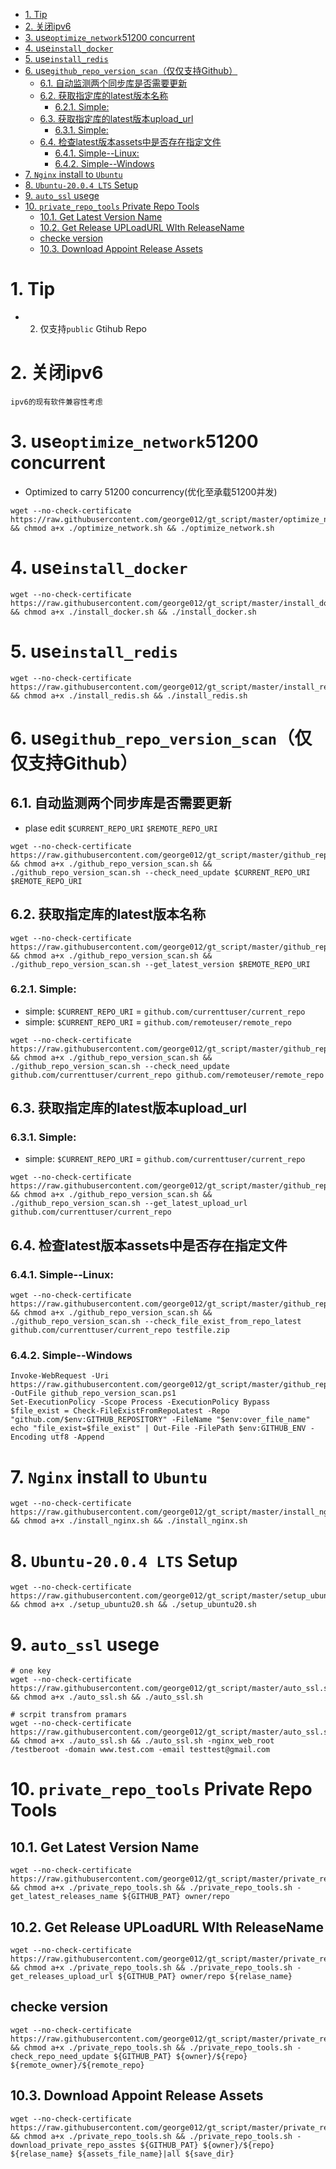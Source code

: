 <!-- TOC -->

- [1. Tip](#1-tip)
- [2. 关闭ipv6](#2-关闭ipv6)
- [3. use`optimize_network`51200 concurrent](#3-useoptimize_network51200-concurrent)
- [4. use`install_docker`](#4-useinstall_docker)
- [5. use`install_redis`](#5-useinstall_redis)
- [6. use`github_repo_version_scan`（仅仅支持Github）](#6-usegithub_repo_version_scan仅仅支持github)
    - [6.1. 自动监测两个同步库是否需要更新](#61-自动监测两个同步库是否需要更新)
    - [6.2. 获取指定库的latest版本名称](#62-获取指定库的latest版本名称)
        - [6.2.1. Simple:](#621-simple)
    - [6.3. 获取指定库的latest版本upload_url](#63-获取指定库的latest版本upload_url)
        - [6.3.1. Simple:](#631-simple)
    - [6.4. 检查latest版本assets中是否存在指定文件](#64-检查latest版本assets中是否存在指定文件)
        - [6.4.1. Simple--Linux:](#641-simple--linux)
        - [6.4.2. Simple--Windows](#642-simple--windows)
- [7. `Nginx` install to `Ubuntu`](#7-nginx-install-to-ubuntu)
- [8. `Ubuntu-20.0.4 LTS` Setup](#8-ubuntu-2004-lts-setup)
- [9. `auto_ssl` usege](#9-auto_ssl-usege)
- [10. `private_repo_tools` Private Repo Tools](#10-private_repo_tools-private-repo-tools)
    - [10.1. Get Latest Version Name](#101-get-latest-version-name)
    - [10.2. Get Release UPLoadURL WIth ReleaseName](#102-get-release-uploadurl-with-releasename)
    - [checke version](#checke-version)
    - [10.3. Download Appoint Release Assets](#103-download-appoint-release-assets)

<!-- /TOC -->

# 1. Tip
* 2. 仅支持`public` Gtihub Repo

# 2. 关闭ipv6
```
ipv6的现有软件兼容性考虑
```

# 3. use`optimize_network`51200 concurrent
* Optimized to carry 51200 concurrency(优化至承载51200并发)
```
wget --no-check-certificate https://raw.githubusercontent.com/george012/gt_script/master/optimize_network.sh && chmod a+x ./optimize_network.sh && ./optimize_network.sh
```

# 4. use`install_docker`
```
wget --no-check-certificate https://raw.githubusercontent.com/george012/gt_script/master/install_docker.sh && chmod a+x ./install_docker.sh && ./install_docker.sh
```

# 5. use`install_redis`
```
wget --no-check-certificate https://raw.githubusercontent.com/george012/gt_script/master/install_redis.sh && chmod a+x ./install_redis.sh && ./install_redis.sh
```

# 6. use`github_repo_version_scan`（仅仅支持Github）
## 6.1. 自动监测两个同步库是否需要更新
*   plase edit `$CURRENT_REPO_URI` `$REMOTE_REPO_URI`

```
wget --no-check-certificate https://raw.githubusercontent.com/george012/gt_script/master/github_repo_version_scan.sh && chmod a+x ./github_repo_version_scan.sh && ./github_repo_version_scan.sh --check_need_update $CURRENT_REPO_URI $REMOTE_REPO_URI
```

## 6.2. 获取指定库的latest版本名称
```
wget --no-check-certificate https://raw.githubusercontent.com/george012/gt_script/master/github_repo_version_scan.sh && chmod a+x ./github_repo_version_scan.sh && ./github_repo_version_scan.sh --get_latest_version $REMOTE_REPO_URI
```
### 6.2.1. Simple:
*   simple: `$CURRENT_REPO_URI` = `github.com/currenttuser/current_repo`
*   simple: `$CURRENT_REPO_URI` = `github.com/remoteuser/remote_repo`
```
wget --no-check-certificate https://raw.githubusercontent.com/george012/gt_script/master/github_repo_version_scan.sh && chmod a+x ./github_repo_version_scan.sh && ./github_repo_version_scan.sh --check_need_update github.com/currenttuser/current_repo github.com/remoteuser/remote_repo
```

## 6.3. 获取指定库的latest版本upload_url
### 6.3.1. Simple:
*   simple: `$CURRENT_REPO_URI` = `github.com/currenttuser/current_repo`
```
wget --no-check-certificate https://raw.githubusercontent.com/george012/gt_script/master/github_repo_version_scan.sh && chmod a+x ./github_repo_version_scan.sh && ./github_repo_version_scan.sh --get_latest_upload_url github.com/currenttuser/current_repo
```

## 6.4. 检查latest版本assets中是否存在指定文件
### 6.4.1. Simple--Linux:
```
wget --no-check-certificate https://raw.githubusercontent.com/george012/gt_script/master/github_repo_version_scan.sh && chmod a+x ./github_repo_version_scan.sh && ./github_repo_version_scan.sh --check_file_exist_from_repo_latest github.com/currenttuser/current_repo testfile.zip
```
### 6.4.2. Simple--Windows
```
Invoke-WebRequest -Uri https://raw.githubusercontent.com/george012/gt_script/master/github_repo_version_scan.ps1 -OutFile github_repo_version_scan.ps1
Set-ExecutionPolicy -Scope Process -ExecutionPolicy Bypass
$file_exist = Check-FileExistFromRepoLatest -Repo "github.com/$env:GITHUB_REPOSITORY" -FileName "$env:over_file_name"
echo "file_exist=$file_exist" | Out-File -FilePath $env:GITHUB_ENV -Encoding utf8 -Append
```

# 7. `Nginx` install to `Ubuntu`
```
wget --no-check-certificate https://raw.githubusercontent.com/george012/gt_script/master/install_nginx.sh && chmod a+x ./install_nginx.sh && ./install_nginx.sh
```

# 8. `Ubuntu-20.0.4 LTS` Setup
```
wget --no-check-certificate https://raw.githubusercontent.com/george012/gt_script/master/setup_ubuntu20.sh && chmod a+x ./setup_ubuntu20.sh && ./setup_ubuntu20.sh
```

# 9. `auto_ssl` usege
```
# one key
wget --no-check-certificate https://raw.githubusercontent.com/george012/gt_script/master/auto_ssl.sh && chmod a+x ./auto_ssl.sh && ./auto_ssl.sh

# scrpit transfrom pramars
wget --no-check-certificate https://raw.githubusercontent.com/george012/gt_script/master/auto_ssl.sh && chmod a+x ./auto_ssl.sh && ./auto_ssl.sh -nginx_web_root /testberoot -domain www.test.com -email testtest@gmail.com
```

# 10. `private_repo_tools` Private Repo Tools

## 10.1. Get Latest Version Name
```
wget --no-check-certificate https://raw.githubusercontent.com/george012/gt_script/master/private_repo_tools.sh && chmod a+x ./private_repo_tools.sh && ./private_repo_tools.sh -get_latest_releases_name ${GITHUB_PAT} owner/repo
```

## 10.2. Get Release UPLoadURL WIth ReleaseName
```
wget --no-check-certificate https://raw.githubusercontent.com/george012/gt_script/master/private_repo_tools.sh && chmod a+x ./private_repo_tools.sh && ./private_repo_tools.sh -get_releases_upload_url ${GITHUB_PAT} owner/repo ${relase_name}
```

## checke version
```
wget --no-check-certificate https://raw.githubusercontent.com/george012/gt_script/master/private_repo_tools.sh && chmod a+x ./private_repo_tools.sh && ./private_repo_tools.sh -check_repo_need_update ${GITHUB_PAT} ${owner}/${repo} ${remote_owner}/${remote_repo}
```

## 10.3. Download Appoint Release Assets
```
wget --no-check-certificate https://raw.githubusercontent.com/george012/gt_script/master/private_repo_tools.sh && chmod a+x ./private_repo_tools.sh && ./private_repo_tools.sh -download_private_repo_asstes ${GITHUB_PAT} ${owner}/${repo} ${relase_name} ${assets_file_name}|all ${save_dir}
```